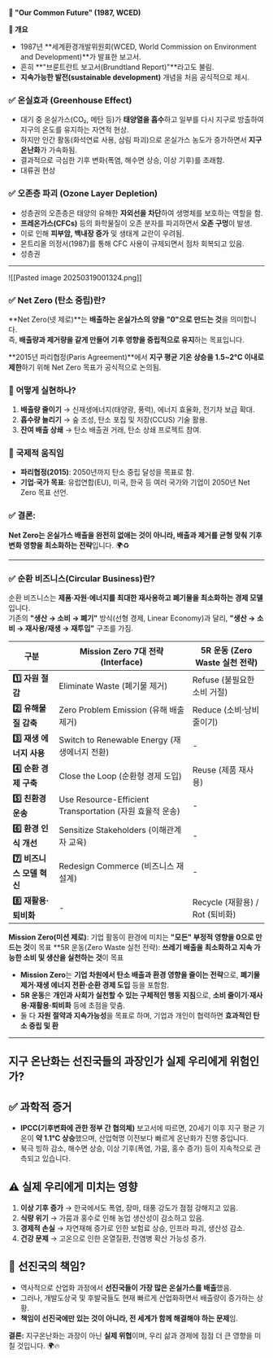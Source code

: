 **📖 "Our Common Future" (1987, WCED)**

**🔹 개요**

- 1987년 **세계환경개발위원회(WCED, World Commission on Environment and Development)**가 발표한 보고서.
- 흔히 **"브룬트란트 보고서(Brundtland Report)"**라고도 불림.
- **지속가능한 발전(sustainable development)** 개념을 처음 공식적으로 제시.

### ✅ **온실효과 (Greenhouse Effect)**

- 대기 중 온실가스(CO₂, 메탄 등)가 **태양열을 흡수**하고 일부를 다시 지구로 방출하여 지구의 온도를 유지하는 자연적 현상.
- 하지만 인간 활동(화석연료 사용, 삼림 파괴)으로 온실가스 농도가 증가하면서 **지구온난화**가 가속화됨.
- 결과적으로 극심한 기후 변화(폭염, 해수면 상승, 이상 기후)를 초래함.
- 대류권 현상

### ✅ **오존층 파괴 (Ozone Layer Depletion)**

- 성층권의 오존층은 태양의 유해한 **자외선을 차단**하여 생명체를 보호하는 역할을 함.
- **프레온가스(CFCs)** 등의 화학물질이 오존 분자를 파괴하면서 **오존 구멍**이 발생.
- 이로 인해 **피부암, 백내장 증가** 및 생태계 교란이 우려됨.
- 몬트리올 의정서(1987)를 통해 CFC 사용이 규제되면서 점차 회복되고 있음.
- 성층권

---

![[Pasted image 20250319001324.png]]
### ✅ **Net Zero (탄소 중립)란?**

**Net Zero(넷 제로)**는 **배출하는 온실가스의 양을 "0"으로 만드는 것**을 의미합니다.  
즉, **배출량과 제거량을 같게 만들어 기후 영향을 중립적으로 유지**하는 목표입니다.

**2015년 파리협정(Paris Agreement)**에서 **지구 평균 기온 상승을 1.5~2°C 이내로 제한**하기 위해 Net Zero 목표가 공식적으로 논의됨.
### 🔹 **어떻게 실현하나?**

1. **배출량 줄이기** → 신재생에너지(태양광, 풍력), 에너지 효율화, 전기차 보급 확대.
2. **흡수량 늘리기** → 숲 조성, 탄소 포집 및 저장(CCUS) 기술 활용.
3. **잔여 배출 상쇄** → 탄소 배출권 거래, 탄소 상쇄 프로젝트 참여.

### 🔹 **국제적 움직임**

- **파리협정(2015)**: 2050년까지 탄소 중립 달성을 목표로 함.
- **기업·국가 목표**: 유럽연합(EU), 미국, 한국 등 여러 국가와 기업이 2050년 Net Zero 목표 선언.

### ✅ **결론:**

**Net Zero는 온실가스 배출을 완전히 없애는 것이 아니라, 배출과 제거를 균형 맞춰 기후 변화 영향을 최소화하는 전략**입니다. 🌍♻️

---
### ✅ **순환 비즈니스(Circular Business)란?**

순환 비즈니스는 **제품·자원·에너지를 최대한 재사용하고 폐기물을 최소화하는 경제 모델**입니다.  
기존의 **"생산 → 소비 → 폐기"** 방식(선형 경제, Linear Economy)과 달리, 
**"생산 → 소비 → 재사용/재생 → 재투입"** 구조를 가짐.


| **구분**             | **Mission Zero 7대 전략 (Interface)**                | **5R 운동 (Zero Waste 실천 전략)** |
| ------------------ | ------------------------------------------------- | ---------------------------- |
| **1️⃣ 자원 절감**      | Eliminate Waste (폐기물 제거)                          | Refuse (불필요한 소비 거절)          |
| **2️⃣ 유해물질 감축**    | Zero Problem Emission (유해 배출 제거)                  | Reduce (소비·낭비 줄이기)           |
| **3️⃣ 재생 에너지 사용**  | Switch to Renewable Energy (재생에너지 전환)             | -                            |
| **4️⃣ 순환 경제 구축**   | Close the Loop (순환형 경제 도입)                        | Reuse (제품 재사용)               |
| **5️⃣ 친환경 운송**     | Use Resource-Efficient Transportation (자원 효율적 운송) | -                            |
| **6️⃣ 환경 인식 개선**   | Sensitize Stakeholders (이해관계자 교육)                 | -                            |
| **7️⃣ 비즈니스 모델 혁신** | Redesign Commerce (비즈니스 재설계)                      | -                            |
| **8️⃣ 재활용·퇴비화**    | -                                                 | Recycle (재활용) / Rot (퇴비화)    |

**Mission Zero(미션 제로)**: 기업 활동이 환경에 미치는 **"모든" 부정적 영향을 0으로 만드는 것**이 목표
**5R 운동(Zero Waste 실천 전략): **쓰레기 배출을 최소화하고 지속 가능한 소비 및 생산을 실천하는 것**이 목표

- **Mission Zero**는 **기업 차원에서 탄소 배출과 환경 영향을 줄이는 전략**으로, **폐기물 제거·재생 에너지 전환·순환 경제 도입** 등을 포함함.
- **5R 운동**은 **개인과 사회가 실천할 수 있는 구체적인 행동 지침**으로, **소비 줄이기·재사용·재활용·퇴비화** 등에 초점을 맞춤.
- 둘 다 **자원 절약과 지속가능성**을 목표로 하며, 기업과 개인이 협력하면 **효과적인 탄소 중립 및 환**

---

## **지구 온난화는 선진국들의 과장인가 실제 우리에게 위험인가?**

## ✅ **과학적 증거**

- **IPCC(기후변화에 관한 정부 간 협의체)** 보고서에 따르면, 20세기 이후 지구 평균 기온이 **약 1.1°C 상승**했으며, 산업혁명 이전보다 빠르게 온난화가 진행 중입니다.
- 북극 빙하 감소, 해수면 상승, 이상 기후(폭염, 가뭄, 홍수 증가) 등이 지속적으로 관측되고 있습니다.

## ⚠️ **실제 우리에게 미치는 영향**

1. **이상 기후 증가** → 한국에서도 폭염, 장마, 태풍 강도가 점점 강해지고 있음.
2. **식량 위기** → 가뭄과 홍수로 인해 농업 생산성이 감소하고 있음.
3. **경제적 손실** → 자연재해 증가로 인한 보험료 상승, 인프라 파괴, 생산성 감소.
4. **건강 문제** → 고온으로 인한 온열질환, 전염병 확산 가능성 증가.

## 🚨 **선진국의 책임?**

- 역사적으로 산업화 과정에서 **선진국들이 가장 많은 온실가스를 배출**했음.
- 그러나, 개발도상국 및 후발국들도 현재 빠르게 산업화하면서 배출량이 증가하는 상황.
- **책임이 선진국에만 있는 것이 아니라, 전 세계가 함께 해결해야 하는 문제**임.

**결론:** 지구온난화는 과장이 아닌 **실제 위협**이며, 우리 삶과 경제에 점점 더 큰 영향을 미칠 것입니다. 🌍🔥
